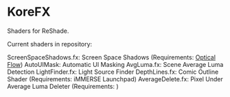 # KoreFX
Shaders for ReShade.

Current shaders in repository:

ScreenSpaceShadows.fx: Screen Space Shadows (Requirements: [Optical Flow](https://github.com/martymcmodding/ReShade-Optical-Flow))
AutoUIMask:            Automatic UI Masking
AvgLuma.fx:            Scene Average Luma Detection
LightFinder.fx:        Light Source Finder
DepthLines.fx:         Comic Outline Shader (Requirements: iMMERSE Launchpad)
AverageDelete.fx:      Pixel Under Average Luma Deleter (Requirements: )
